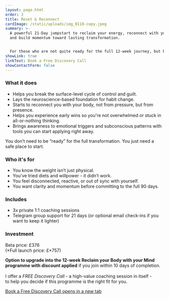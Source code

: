 ```yaml
---
layout: page.html
order: 3
title: Reset & Reconnect
cardImage: /static/uploads/img_0118-copy.jpeg
summary: >-
  A powerful 21-Day jumpstart to reclaim your energy, reconnect with your body,
  and build momentum toward lasting transformation.


  For those who are not quite ready for the full 12-week journey, but know something needs to shift.
showLink: true
linkText: Book a Free Discovery Call
showContactForm: false
---
```

### What it does

* Helps you break the surface-level cycle of control and guilt.
* Lays the neuroscience-based foundation for habit change.
* Starts to reconnect you with your body, not from pressure, but from presence.
* Helps you experience early wins so you're not overwhelmed or stuck in all-or-nothing thinking.
* Brings awareness to emotional triggers and subconscious patterns with tools you can start applying right away.

You don’t need to be “ready” for the full transformation. You just need a safe place to start.

### Who it's for

* You know the weight isn’t just physical.
* You’ve tried diets and willpower - it didn’t work.
* You feel disconnected, reactive, or out of sync with yourself.
* You want clarity and momentum before committing to the full 90 days.

### Includes

* 3x private 1:1 coaching sessions
* Telegram group support for 21 days (or optional email check-ins if you want to keep it lighter)

### Investment

Beta price: £376\
(*Full launch price: £*757)

**Option to upgrade into the 12-week Reclaim your Body with your Mind programme with discount applied** if you join within 10 days of completion.\
\
I offer a *FREE Discovery Call* - a high-value coaching session in itself - to help you decide if this programme is the right fit for you.

<a href="https://calendar.app.google/LLyjWCa1pwD2bAUP9" rel="noopener noreferrer" class="btn" target="_blank">Book a Free Discovery Call <span class="sr-only">opens in a new tab</span></a>

